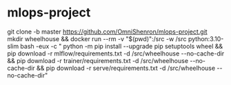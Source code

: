 # mlops-project
git clone -b master https://github.com/OmniShenron/mlops-project.git
mkdir wheelhouse && docker run --rm -v "$(pwd)":/src -w /src python:3.10-slim bash -eux -c " python -m pip install --upgrade pip setuptools wheel && pip download -r mlflow/requirements.txt -d /src/wheelhouse --no-cache-dir && pip download -r trainer/requirements.txt -d /src/wheelhouse --no-cache-dir && pip download -r serve/requirements.txt -d /src/wheelhouse --no-cache-dir"
